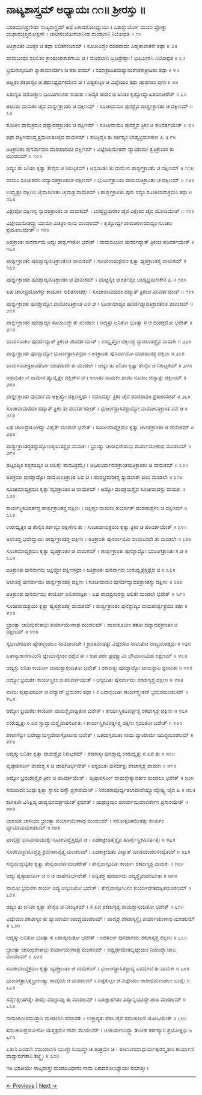 # ನಾಟ್ಯಶಾಸ್ತ್ರಮ್ ಅಧ್ಯಾಯಃ ೧೧॥ ಶ್ರೀರಸ್ತು ॥

ಭರತಮುನಿಪ್ರಣೀತಂ ನಾಟ್ಯಶಾಸ್ತ್ರಮ್
ಅಥ ಏಕಾದಶೋಽಧ್ಯಾಯಃ ।
ಏತಾಶ್ಚಾರ್ಯೋ ಮಯಾ ಪ್ರೋಕ್ತಾ ಯಥಾವಚ್ಛಸ್ತ್ರಮೋಕ್ಷಣೇ ।
ಚಾರೀಸಂಯೋಗಜಾನೀಹ ಮಂಡಲಾನಿ ನಿಬೋಧತ ॥ ೧॥

ಅತಿಕ್ರಾಂತಂ ವಿಚಿತ್ರಂ ಚ ತಥಾ ಲಲಿತಸಂಚರಮ್ ।
ಸೂಚೀವಿದ್ಧಂ ದಂಡಪಾದಂ ವಿಹೃತಾಲಾತಕೇ ತಥಾ ॥ ೨॥

ವಾಮಬಂಧಂ ಸಲಲಿತಂ ಕ್ರಾಂತಂಚಾಕಾಶಗಾಮಿ ಚ ।
ಮಂಡಲಾನಿ ದ್ವಿಜಶ್ರೇಷ್ಠಾಃ ! ಭೂಮಿಗಾನಿ ನಿಬೋಧತ ॥ ೩॥

ಭ್ರಮರಾಸ್ಕಂದಿತೇ ಸ್ಯಾತಾಮಾವರ್ತಂ ಚ ತತಃ ಪರಮ್ ।
ಸಮಾಕ್ರಂದಿತಮಪ್ಯಾಹುರೇಡಕಾಕ್ರೀಡಿತಂ ತಥಾ ॥ ೪॥

ಅಡ್ಡಿತಂ ಶಕಟಾಸ್ಯಂ ಚ ತಥಾಽಧ್ಯರ್ಧಕಮೇವ ಚ ।
ಪಿಷ್ಟಕುಟ್ಟಂ ಚ ವಿಜ್ಞೇಯಂ ತಥಾ ಚಾಷಗತಂ ಪುನಃ ॥ ೫॥

ಏತಾನ್ಯಪಿ ದಶೋಕ್ತಾನಿ ಭೂಮಿಗಾನೀಹ ನಾಮತಃ ।
ಆದ್ಯಂ ಪಾದಂ ಚ ಜನಿತಂ ಕೃತ್ವೋದ್ವಾಹಿತಮಾಚರೇತ್ ॥ ೬॥

ಅಲಾತಂ ವಾಮಕಂ ಚೈವ ಪಾರ್ಶ್ವಕ್ರಾಂತಂ ಚ ದಕ್ಷಿಣಮ್ ।
ಸೂಚೀವಾಮಂ ಪುನಶ್ಚೈವ ಪಾರ್ಶ್ವಕ್ರಾಂತಂ ಚ ದಕ್ಷಿಣಮ್ ॥ ೭॥

ಸೂಚೀಂ ವಾಮಕ್ರಮಂ ದದ್ಯಾದಪಕ್ರಾಂತಂ ಚ ದಕ್ಷಿಣಮ್ ।
ಸೂಚೀವಾಮಂ ಪುನಶ್ಚೈವ ತ್ರಿಕಂ ಚ ಪರಿವರ್ತಯೇತ್ ॥ ೮॥

ತಥಾ ದಕ್ಷಿಣಮುದ್ವೃತ್ತಮಲಾತಂಚೈವ ವಾಮಕಮ್ ।
ಪರಿಚ್ಛಿನ್ನಂ ತು ಕರ್ತವ್ಯಂ ಬಾಹ್ಯಭ್ರಮರಕೇಣ ಹಿ ॥ ೯॥

ಅತಿಕ್ರಾಂತಂ ಪುನರ್ವಾಮಂ ದಂಡಪಾದಂಚ ದಕ್ಷಿಣಮ್ ।
ವಿಜ್ಞೇಯಮೇತದ್ ವ್ಯಾಯಾಮೇ ತ್ವತಿಕ್ರಾಂತಂ ತು ಮಂಡಲಮ್ ॥ ೧೦॥

ಆದ್ಯಂ ತು ಜನಿತಂ ಕೃತ್ವಾ ತೇನೈವ ಚ ನಿಕುಟ್ಟಕಮ್ ।
ಆಸ್ಪಂದಿತಂ ತು ವಾಮೇನ ಪಾರ್ಶ್ವಕ್ರಾಂತಂ ಚ ದಕ್ಷಿಣಮ್ ॥ ೧೧॥

ವಾಮಂ ಸೂಚೀಪದಂ ದದ್ಯಾದಪಕ್ರಾಂತಂಚ ದಕ್ಷಿಣಮ್ ।
ಭುಜಂಗತ್ರಾಸಿತಂ ವಾಮಮತಿಕ್ರಾಂತಂ ಚ ದಕ್ಷಿಣಮ್ ॥ ೧೨॥

ಉದ್ವೃತ್ತಂ ದಕ್ಷಿಣಂ ಚೈವಾಽಲಾತಂ ಚೈವಾತ್ರ ವಾಮಕಮ್ ।
ಪಾರ್ಶ್ವಕ್ರಾಂತಂ ಪುನಃ ಸವ್ಯಂ ಸೂಚೀವಾಮಕ್ರಮಂ ತಥಾ ॥ ೧೩॥

ವಿಕ್ಷೇಪೋ ದಕ್ಷಿಣಸ್ಯ ಸ್ಯಾದಪಕ್ರಾಂತಂ ಚ ವಾಮಕಮ್ ।
ಬಾಹ್ಯಭ್ರಮರಕಂ ಚೈವ ವಿಕ್ಷೇಪಂ ಚೈವ ಯೋಜಯೇತ್ ॥ ೧೪॥

ವಿಜ್ಞೇಯಮೇತದ್ವ್ಯಾಯಾಮೇ ವಿಚಿತ್ರಂ ನಾಮ ಮಂಡಲಮ್ ।
ಕೃತ್ವೋರ್ಧ್ವಜಾನುಚರಣಮಾದ್ಯಂ ಸೂಚೀಂ ಪ್ರಯೋಜಯೇತ್ ॥ ೧೫॥

ಅಪಕ್ರಾಂತಃ ಪುನರ್ವಾಮ ಆದ್ಯಃ ಪಾರ್ಶ್ವಗತೋ ಭವೇತ್ ।
ವಾಮಸೂಚೀಂ ಪುನರ್ದದ್ಯಾತ್ ತ್ರಿಕಂಚ ಪರಿವರ್ತಯೇತ್ ॥ ೧೬॥

ಪಾರ್ಶ್ವಕ್ರಾಂತಂ ಪುನಶ್ಚಾದ್ಯಮತಿಕ್ರಾಂತಂಚ ವಾಮಕಮ್ ।
ಸೂಚೀವಾಮಕ್ರಮಂ ಕೃತ್ವಾ ಹ್ಯಪಕ್ರಾಂತಶ್ಚ ವಾಮಕಮ್ ॥ ೧೭॥

ಪಾರ್ಶ್ವಕ್ರಾಂತಂ ಪುನಶ್ಚಾದ್ಯಮತಿಕ್ರಾಂತಂ ಚ ವಾಮಕಮ್ ।
ಪರಿಚ್ಛಿನ್ನಂ ಚ ಕರ್ತವ್ಯಂ ಬಾಹ್ಯಭ್ರಮಣಕೇನ ಹಿ ॥ ೧೮॥

ಏಷ ಚಾರೀಪ್ರಯೋಗಸ್ತು ಕಾರ್ಯೋ ಲಲಿತಸಂಚರೈಃ ।
ಸೂಚೀವಾಮಪದಂ ದದ್ಯಾತ್ ತ್ರಿಕಂಚ ಪರಿವರ್ತಯೇತ್ ॥ ೧೯॥

ಪಾರ್ಶ್ವಕ್ರಾಂತಃ ಪುನಶ್ಚಾದ್ಯೋ ವಾಮೋಽತಿಕ್ರಾಂತ ಏವ ಚ ।
ಸೂಚೀಮಾದ್ಯಂ ಪುನರ್ದದ್ಯಾದತಿಕ್ರಾಂತಂಚ ವಾಮಕಮ್ ॥ ೨೦॥

ಪಾರ್ಶ್ವಕ್ರಾಂತಂ ಪುನಶ್ಚಾದ್ಯಂ ಸೂಚೀವಿದ್ಧೇ ತು ಮಂಡಲೇ ।
ಆದ್ಯಸ್ತು ಜನಿತೋ ಭೂತ್ವಾ ಸ ಚ ದಂಡಕ್ರಮೋ ಭವೇತ್ ॥ ೨೧॥

ವಾಮಸೂಚೀಂ ಪುನರ್ದದ್ಯಾತ್ ತ್ರಿಕಂಚ ಪರಿವರ್ತಯೇತ್ ।
ಉದ್ವೃತ್ತೋ ದಕ್ಷಿಣಶ್ಚ ಸ್ಯಾದಲಾತಶ್ಚೈವ ವಾಮಕಃ ॥ ೨೨॥

ಪಾರ್ಶ್ವಕ್ರಾಂತಃ ಪುನಶ್ಚಾದ್ಯೋ ಭುಜಂಗತ್ರಾಸಿತಸ್ತಥಾ ।
ಅತಿಕ್ರಾಂತಃ ಪುನರ್ವಾಮೋ ದಂಡಪಾದಶ್ಚ ದಕ್ಷಿಣಃ ॥ ೨೩॥

ವಾಮಸೂಚೀತ್ರಿಕಾವರ್ತೋ ದಂಡಪಾದೇ ತು ಮಂಡಲೇ ।
ಆದ್ಯಂ ತು ಜನಿತಂ ಕೃತ್ವಾ ತೇನೈವ ಚ ನಿಕುಟ್ಟಕಮ್ ॥ ೨೪॥

ಆಸ್ಪಂದಿತಂ ಚ ವಾಮೇನ ಹ್ಯುದ್ವೃತ್ತಂ ದಕ್ಷಿಣೇನ ಚ ।
ಅಲಾತಂ ವಾಮಕಂ ಪಾದಂ ಸೂಚೀಂ ದದ್ಯಾತ್ತು ದಕ್ಷಿಣಮ್ ॥ ೨೫॥

ಪಾರ್ಶ್ವಕ್ರಾಂತಃ ಪುನರ್ವಾಮ ಆಕ್ಷಿಪ್ತೋ ದಕ್ಷಿಣಸ್ತಥಾ ।
ಸಮಾವರ್ತ್ಯ ತ್ರಿಕಂ ಚೈವ ದಂಡಪಾದಂ ಪ್ರಸಾರಯೇತ್ ॥ ೨೬॥

ಸೂಚೀವಾಮಪದಂ ದದ್ಯಾತ್ ತ್ರಿಕಂ ತು ಪರಿವರ್ತಯೇತ್ ।
ಭುಜಂಗತ್ರಾಸಿತಶ್ಚಾದ್ಯೋ ವಾಮೋಽತಿಕ್ರಾಂತ ಏವ ಚ ॥ ೨೭॥

ಏಷ ಚಾರೀಪ್ರಯೋಗಸ್ತು ವಿಹೃತೇ ಮಂಡಲೇ ಭವೇತ್ ।
ಸೂಚೀಮಾದ್ಯಕ್ರಮಂ ಕೃತ್ವಾ ಚಾಽಪಕ್ರಾಂತಂ ಚ ವಾಮಕಮ್ ॥ ೨೮॥

ಪಾರ್ಶ್ವಕ್ರಾಂತಸ್ತತಶ್ಚಾದ್ಯೋಽಪ್ಯಲಾತಶ್ಚೈವ ವಾಮಕಃ ।
ಭ್ರಾಂತ್ವಾ ಚಾರೀಭಿರೇತಾಭಿಃ ಪರ್ಯಾಯೇಣಾಥ ಮಂಡಲಮ್ ॥ ೨೯॥

ಷಟ್ಸಂಖ್ಯಂ ಸಪ್ತಸಂಖ್ಯಂ ಚ ಲಲಿತೈಃ ಪಾದವಿಕ್ರಮೈಃ ।
ಅಧಿಕುರ್ಯಾದಪಕ್ರಾಂತಮತಿಕ್ರಾಂತಂ ಚ ವಾಮಕಮ್ ॥ ೩೦॥

ಅಪಕ್ರಂತಃ ಪುನಶ್ಚಾದ್ಯೋ ವಾಮೋಽತಿಕ್ರಾಂತ ಏವ ಚ ।
ಪಾದಭ್ರಮರಕಶ್ಚ ಸ್ಯಾದಲಾತೇ ಖಲು ಮಂಡಲೇ ॥ ೩೧॥

ಸೂಚೀಮಾದ್ಯಕ್ರಮಂ ಕೃತ್ವಾ ಹ್ಯಪಕ್ರಾಂತಂ ಚ ವಾಮಕಮ್ ।
ಆದ್ಯೋ ದಂಡಕ್ರಮಶ್ಚೈವ ಸೂಚೀಪಾದಸ್ತು ವಾಮಕಃ ॥ ೩೨॥

ಕಾರ್ಯಸ್ತ್ರಿಕವಿವರ್ತಶ್ಚ ಪಾರ್ಶ್ವಕ್ರಾಂತಶ್ಚ ದಕ್ಷಿಣಃ ।
ಆಕ್ಷಿಪ್ತಂ ವಾಮಕಂ ಕುರ್ಯಾತ್ ದಂಡಪಾರ್ಶ್ವಂ ಚ ದಕ್ಷಿಣಮ್ ॥ ೩೩॥

ಉರುದ್ವೃತ್ತಂ ಚ ತೇನೈವ ಕರ್ತವ್ಯಂ ದಕ್ಷಿಣೇನ ತು ।
ಸೂಚೀವಾಮಕ್ರಮಂ ಕೃತ್ವಾ ತ್ರಿಕಂ ಚ ಪರಿವರ್ತಯೇತ್ ॥ ೩೪॥

ಅಲಾತಶ್ಚ ಭವೇದ್ವಾಮಃ ಪಾರ್ಶ್ವಕ್ರಾಂತಶ್ಚ ದಕ್ಷಿಣಃ ।
ಅತಿಕ್ರಾಂತಃ ಪುನರ್ವಾಮೋ ವಾಮಬಂಧೇ ತು ಮಂಡಲೇ ॥ ೩೫॥

ಸೂಚೀಮಾದ್ಯಕ್ರಮಂ ಕೃತ್ವಾ ಹ್ಯಪಕ್ರಾಂತಂ ಚ ವಾಮಕಮ್ ।
ಪಾರ್ಶ್ವಕ್ರಾಂತಃ ಪುನಶ್ಚಾದ್ಯೋ ಭುಜಂಗತ್ರಾಸಿತಃ ಸ ಚ ॥ ೩೬॥

ಅತಿಕ್ರಾಂತಃ ಪುನರ್ವಾಮ ಆಕ್ಷಿಪ್ತೋ ದಕ್ಷಿಣಸ್ತಥಾ ।
ಅತಿಕ್ರಾಂತಃ ಪುನರ್ವಾಮ ಉರುದ್ವೃತ್ತಸ್ತಥೈವ ಚ ॥ ೩೭॥

ಅಲಾತಶ್ಚ ಪುನರ್ವಾಮಃ ಪಾರ್ಶ್ವಕ್ರಾಂತಶ್ಚ ದಕ್ಷಿಣಃ ।
ಸೂಚೀವಾಮಂ ಪುನರ್ದದ್ಯಾದಪಕ್ರಾಂತಸ್ತು ದಕ್ಷಿಣಃ ॥ ೩೮॥

ಅತಿಕ್ರಾಂತಃ ಪುನರ್ವಾಮಃ ಕಾರ್ಯೋ ಲಲಿತಸಂಜ್ಞಕಃ ।
ಏಷ ಪಾದಪ್ರಸಾರಸ್ತು ಲಲಿತೇ ಮಂಡಲೇ ಭವೇತ್ ॥ ೩೯॥

ಸೂಚೀವಾಮಕ್ರಮಂ ಕೃತ್ವಾ ಹ್ಯಪಕ್ರಾಂತಶ್ಚ ವಾಮಕಮ್ ।
ಪಾರ್ಶ್ವಕ್ರಾಂತಂ ಪುನಶ್ಚಾದ್ಯಂ ವಾಮಪಾರ್ಶ್ವಕ್ರಮಂ ತಥಾ ॥ ೪೦॥

ಭ್ರಾಂತ್ವಾ ಚಾರೀಭಿರೇತಾಭಿಃ ಪರ್ಯಾಯೇಣಾಥ ಮಂಡಲಮ್ ।
ವಾಮಸೂಚೀಂ ತತೋ ದದ್ಯಾದಪಕ್ರಾಂತಂ ಚ ದಕ್ಷಿಣಮ್ ॥ ೪೧॥

ಸ್ವಭಾವಗಮನೇ ಹ್ಯೇತನ್ಮಂಡಲಂ ಸಂವಿಧೀಯತೇ ।
ಕ್ರಾಂತಮೇತತ್ತು ವಿಜ್ಞೇಯಂ ನಾಮತೋ ನಾಟ್ಯಯೋಕ್ತೃಭಿಃ ॥ ೪೨॥

ಏತಾನ್ಯಾಕಾಶಗಾಮೀನಿ ಜ್ಞೇಯಾನ್ಯೇವಂ ದಶೈವ ತು ।
ಅತಃ ಪರಂ ಪ್ರವಕ್ಷ್ಯಾಮಿ ಭೌಮಾನಾಮಿಹ ಲಕ್ಷಣಮ್ ॥ ೪೩॥

ಆದ್ಯಸ್ತು ಜನಿತಃ ಕಾರ್ಯೋ ವಾಮಶ್ಚಾಸ್ಪಂದಿತೋ ಭವೇತ್ ।
ಶಕಟಾಸ್ಯಃ ಪುನಶ್ಚಾದ್ಯೋ ವಾಮಶ್ಚಾಪಿ ಪ್ರಸಾರಿತಃ ॥ ೪೪॥

ಆದ್ಯೋ ಭ್ರಮರಕಃ ಕಾರ್ಯಸ್ತ್ರಿಕಂ ಚ ಪರಿವರ್ತಯೇತ್ ।
ಆಸ್ಕಂದಿತಃ ಪುನರ್ವಾಮಃ ಶಕಟಾಸ್ಯಶ್ಚ ದಕ್ಷಿಣಃ ॥ ೪೫॥

ವಾಮಃ ಪೃಷ್ಠಾಪಸರ್ಪೀ ಚ ದದ್ಯಾದ್ ಭ್ರಮರಕಂ ತಥಾ ।
ಸ ಏವಾಸ್ಪಂದಿತಃ ಕಾರ್ಯಸ್ತ್ವೇತದ್ ಭ್ರಮರಮಂಡಲಮ್ ॥ ೪೬॥

ಆದ್ಯೋ ಭ್ರಮರಕಃ ಕಾರ್ಯೋ ವಾಮಶ್ಚೈವಾಡ್ಡಿತೋ ಭವೇತ್ ।
ಕಾರ್ಯಸ್ತ್ರಿಕವಿವರ್ತ್ತಶ್ಚ ಶಕಟಾಸ್ಯಶ್ಚ ದಕ್ಷಿಣಃ ॥ ೪೭॥

ಉರುದ್ವೃತ್ತಃ ಸ ಏವ ಸ್ಯಾದ್ವಾಮಶ್ಚೈವಾಪಸರ್ಪಿತಃ ।
ಕಾರ್ಯಸ್ತ್ರಿಕವಿವರ್ತ್ತಶ್ಚ ದಕ್ಷಿಣಃ ಸ್ಪಂದಿತೋ ಭವೇತ್ ॥ ೪೮॥

ಶಕಟಾಸ್ಯೋ ಭವೇದ್ವಾಮಸ್ತದೇವಾಸ್ಫೋಟನಂ ಭವೇತ್ ।
ಏತದಾಸ್ಪಂದಿತಂ ನಾಮ ವ್ಯಾಯಾಮೇ ಯುದ್ಧಮಂಡಲಮ್ ॥ ೪೯॥

ಆದ್ಯಸ್ತು ಜನಿತಂ ಕೃತ್ವಾ ವಾಮಶ್ಚೈವ ನಿಕುಟ್ಟಕಮ್ ।
ಶಕಟಾಸ್ಯಃ ಪುನಶ್ಚಾದ್ಯ ಉರುದ್ವೃತ್ತಃ ಸ ಏವ ತು ॥ ೫೦॥

ಪೃಷ್ಠಾಪಸರ್ಪೀ ವಾಮಶ್ಚ ಸ ಚ ಚಾಷಗತಿರ್ಭವೇತ್ ।
ಆಸ್ಪಂದಿತಃ ಪುನರ್ದಕ್ಷಃ ಶಕಟಾಸ್ಯಶ್ಚ ವಾಮಕಃ ॥ ೫೧॥

ಆದ್ಯೋ ಭ್ರಮರಕಶ್ಚೈವ ತ್ರಿಕಂ ಚ ಪರಿವರ್ತಯೇತ್ ।
ಪೃಷ್ಠಾಪಸರ್ಪೀ ವಾಮಶ್ಚೇತ್ಯಾವರ್ತಂ ಮಂಡಲಂ ಭವೇತ್ ॥ ೫೨॥

ಸಮಪಾದಂ ಬುಧಃ ಕೃತ್ವಾ ಸ್ಥಾನಂ ಹಸ್ತೌ ಪ್ರಸಾರಯೇತ್ ।
ನಿರಂತರಾವೂರ್ಧ್ವತಲಾವಾವೇಷ್ಟ್ಯೋದ್ವೇಷ್ಟ್ಯ ಚೈವ ಹಿ ॥ ೫೩॥

ಕಟೀತಟೇ ವಿನಿಕ್ಷಿಪ್ಯ ಚಾದ್ಯಮಾವರ್ತ್ತಯೇತ್ ಕ್ರಮಾತ್ ।
ಯಥಾಕ್ರಮಂ ಪುನರ್ವಾಮಮಾವರ್ತೇನ ಪ್ರಸಾರಯೇತ್ ॥ ೫೪॥

ಚಾರಯಾ ಚಾನಯಾ ಭ್ರಾಂತ್ವಾ ಪರ್ಯಾಯೇಣಾಥ ಮಂಡಲಮ್ ।
ಸಮೋತ್ಸರಿತಮೇತತ್ತು ಕಾರ್ಯಂ ವ್ಯಾಯಾಮಮಂಡಲಮ್ ॥ ೫೫॥

ಪಾದೈಸ್ತು ಭೂಮಿಸಂಯುಕ್ತೈಃ ಸೂಚೀವಿದ್ಧೈಸ್ತಥೈವ ಚ ।
ಏಡಕಾಕ್ರೀಡಿತೈಶ್ಚೈವ ತೂರ್ಣೈಸ್ತ್ರಿಕವಿವರ್ತಿತೈಃ ॥ ೫೬॥

ಸೂಚೀವಿದ್ಧಾಪವಿದ್ಧೈಶ್ಚ ಕ್ರಮೇಣಾವೃತ್ತ್ಯ ಮಂಡಲಮ್ ।
ಏಡಕಾಕ್ರೀಡಿತಂ ವಿದ್ಯಾತ್ ಖಂಡಮಂಡಲಸಂಜ್ಞಿತಮ್ ॥ ೫೭॥

ಸವ್ಯಮುದ್ಘಟ್ಟಿತಂ ಕೃತ್ವಾ ತೇನೈವಾವರ್ತಮಾಚರೇತ್ ।
ತೇನೈವಾಸ್ಕಂದಿತಃ ಕಾರ್ಯಃ ಶಕಟಾಸ್ಯಶ್ಚ ವಾಮಕಃ ॥ ೫೮॥

ಆದ್ಯಃ ಪೃಷ್ಠಾಪಸರ್ಪೀ ಚ ಸ ಚ ಚಾಷಗತಿರ್ಭವೇತ್ ।
ಅಡ್ಡಿತಶ್ಚ ಪುನರ್ವಾಮ ಆದ್ಯಶ್ಚೈವಾಪಸರ್ಪಿತಃ ॥ ೫೯॥

ವಾಮೋ ಭ್ರಮರಕಃ ಕಾರ್ಯ ಆದ್ಯ ಆಸ್ಕಂದಿತೋ ಭವೇತ್ ।
ತೇನೈವಾಸ್ಫೋಟನಂ ಕುರ್ಯಾದೇತದಡ್ಡಿತಮಂಡಲಮ್ ॥ ೬೦॥

ಆದ್ಯಂ ತು ಜನಿತಂ ಕೃತ್ವಾ ತೇನೈವ ಚ ನಿಕುಟ್ಟಕಮ್ ।
ಸ ಏವ ಶಕಟಾಸ್ಯಶ್ಚ ವಾಮಶ್ಚಾಸ್ಕಂದಿತೋ ಭವೇತ್ ॥ ೬೧॥

ವಿಜ್ಞೇಯಂ ಶಕಟಾಸ್ಯಂ ತು ವ್ಯಾಯಾಮೇ ಯುದ್ಧಮಂಡಲಮ್ ।
ಪಾದೈಶ್ಚ ಶಕಟಾಸ್ಯಸ್ಥೈಃ ಪರ್ಯಾಯೇಣಾಥ ಮಂಡಲಮ್ ॥ ೬೨॥

ಆದ್ಯಸ್ತು ಜನಿತೋ ಭೂತ್ವಾ ಸ ಏವಾಸ್ಕಂದಿತೋ ಭವೇತ್ ।
ಅಪಸರ್ಪೀ ಪುನರ್ವಾಮಃ ಶಕಟಾಸ್ಯಶ್ಚ ದಕ್ಷಿಣಃ ॥ ೬೩॥

ಭ್ರಾಂತ್ವಾ ಚಾರೀಭಿರೇತಾಭಿಃ ಪರ್ಯಾಯೇಣಾಥ ಮಂಡಲಮ್ ।
ಅಧ್ಯರ್ಧಮೇತದ್ವಿಜ್ಞೇಯಂ ನಿಯುದ್ಧೇ ಚಾಪಿ ಮಂಡಲಮ್ ॥ ೬೪॥

ಸೂಚೀಮಾದ್ಯಕ್ರಮಂ ಕೃತ್ವಾ ಹ್ಯಪಕ್ರಾಂತಂ ಚ ವಾಮಕಮ್ ।
ಭುಜಂಗತ್ರಾಸಿತಶ್ಚಾದ್ಯ ಏವಮೇವ ತು ವಾಮಕಃ ॥ ೬೫॥

ಭುಜಂಗತ್ರಾಸಿತೈರ್ಭ್ರಾಂತ್ವಾ ಪಾದೈರಪಿ ಚ ಮಂಡಲಮ್ ।
ಪಿಷ್ಟಕುಟ್ಟಂ ಚ ವಿಜ್ಞೇಯಂ ಚಾರೀಭಿರ್ಮಂಡಲಂ ಬುಧೈಃ ॥ ೬೬॥

ಸರ್ವೈಶ್ಚಾಷಗತೈಃ ಪಾದೈಃ ಪರಿಭ್ರಾಮ್ಯ ತು ಮಂಡಲಮ್ ।
ಏತಚ್ಚಾಷಗತಂ ವಿದ್ಯಾನ್ನಿಯುದ್ಧೇ ಚಾಪಿ ಮಂಡಲಮ್ ॥ ೬೭॥

ನಾನಾಚಾರೀಸಮುತ್ಥಾನಿ ಮಂಡಲಾನಿ ಸಮಾಸತಃ ।
ಉಕ್ತಾನ್ಯತಃ ಪರಂ ಚೈವ ಸಮಚಾರೀಣಿ ಯೋಜಯೇತ್ ॥ ೬೮॥

ಸಮಚಾರೀಪ್ರಯೋಗೋ ಯಸ್ತತ್ಸಮಂ ನಾಮ ಮಂಡಲಮ್ ।
ಆಚಾರ್ಯಬುದ್ಧ್ಯಾ ತಾನೀಹ ಕರ್ತವ್ಯಾನಿ ಪ್ರಯೋಕ್ತೃಭಿಃ ॥ ೬೯॥

ಏತಾನಿ ಖಂಡಾನಿ ಸಮಂಡಲಾನಿ ಯುದ್ಧೇ ನಿಯುದ್ಧೇ ಚ ಪರಿಕ್ರಮೇ ಚ ।
ಲೀಲಾಂಗಮಾಧುರ್ಯಪುರಸ್ಕೃತಾನಿ ಕಾರ್ಯಾಣಿ ವಾದ್ಯಾನುಗತಾನಿ ತಜ್ಜ್ಞೈಃ ॥ ೭೦॥

ಇತಿ ಭರತೀಯೇ ನಾಟ್ಯಶಾಸ್ತ್ರೇ ಮಂಡಲವಿಧಾನಂ ನಾಮ
ಏಕಾದಶೋಽಧ್ಯಾಯಃ ಸಮಾಪ್ತಃ ।

---

[← Previous](chapter_10.md) | [Next →](chapter_12.md)
